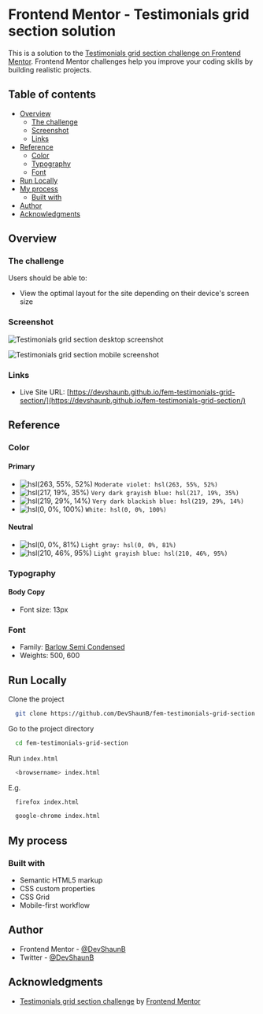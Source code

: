 # Frontend Mentor - Testimonials grid section solution

This is a solution to the [Testimonials grid section challenge on Frontend Mentor](https://www.frontendmentor.io/challenges/testimonials-grid-section-Nnw6J7Un7). Frontend Mentor challenges help you improve your coding skills by building realistic projects.

## Table of contents

- [Overview](#overview)
  - [The challenge](#the-challenge)
  - [Screenshot](#screenshot)
  - [Links](#links)
- [Reference](#reference)
  - [Color](#color)
  - [Typography](#typography)
  - [Font](#font)
- [Run Locally](#run-locally)
- [My process](#my-process)
  - [Built with](#built-with)
- [Author](#author)
- [Acknowledgments](#acknowledgments)

## Overview

### The challenge

Users should be able to:

- View the optimal layout for the site depending on their device's screen size

### Screenshot

![Testimonials grid section desktop screenshot](https://devshaunb.github.io/fem-testimonials-grid-section/screenshots/desktop.png)

![Testimonials grid section mobile screenshot](https://devshaunb.github.io/fem-testimonials-grid-section/screenshots/mobile.png)

### Links

- Live Site URL: [https://devshaunb.github.io/fem-testimonials-grid-section/](https://devshaunb.github.io/fem-testimonials-grid-section/)

## Reference

### Color

#### Primary

- ![hsl(263, 55%, 52%)](https://via.placeholder.com/10/7541c8?text=+) `Moderate violet: hsl(263, 55%, 52%)`
- ![hsl(217, 19%, 35%)](https://via.placeholder.com/10/48556a?text=+) `Very dark grayish blue: hsl(217, 19%, 35%)`
- ![hsl(219, 29%, 14%)](https://via.placeholder.com/10/19212e?text=+) `Very dark blackish blue: hsl(219, 29%, 14%)`
- ![hsl(0, 0%, 100%)](https://via.placeholder.com/10/ffffff?text=+) `White: hsl(0, 0%, 100%)`

#### Neutral

- ![hsl(0, 0%, 81%)](https://via.placeholder.com/10/cfcfcf?text=+) `Light gray: hsl(0, 0%, 81%)`
- ![hsl(210, 46%, 95%)](https://via.placeholder.com/10/ecf2f8?text=+) `Light grayish blue: hsl(210, 46%, 95%)`

### Typography

#### Body Copy

- Font size: 13px

### Font

- Family: [Barlow Semi Condensed](https://fonts.google.com/specimen/Barlow+Semi+Condensed)
- Weights: 500, 600

## Run Locally

Clone the project

```bash
  git clone https://github.com/DevShaunB/fem-testimonials-grid-section.git
```

Go to the project directory

```bash
  cd fem-testimonials-grid-section
```

Run `index.html`

```bash
  <browsername> index.html
```

E.g.

```bash
  firefox index.html
```

```bash
  google-chrome index.html
```

## My process

### Built with

- Semantic HTML5 markup
- CSS custom properties
- CSS Grid
- Mobile-first workflow

## Author

- Frontend Mentor - [@DevShaunB](https://www.frontendmentor.io/profile/DevShaunB)
- Twitter - [@DevShaunB](https://www.twitter.com/DevShaunB)

## Acknowledgments

- [Testimonials grid section challenge](https://www.frontendmentor.io/challenges/testimonials-grid-section-Nnw6J7Un7) by [Frontend Mentor](https://www.frontendmentor.io/)
